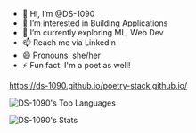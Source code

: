 - 👋 Hi, I’m @DS-1090
- 👀 I’m interested in Building Applications 
- 🌱 I’m currently exploring ML, Web Dev 
- 📫 Reach me via LinkedIn  
- 😄 Pronouns: she/her
- ⚡ Fun fact: I'm a poet as well!
  
https://ds-1090.github.io/poetry-stack.github.io/
 <!---
DS-1090/DS-1090 is a ✨ special ✨ repository because its `README.md` (this file) appears on your GitHub profile.
You can click the Preview link to take a look at your changes.
--->
![DS-1090's Top Languages](https://github-readme-stats.vercel.app/api/top-langs/?username=DS-1090&theme=vue&show_icons=true&hide_border=true&layout=compact)

![DS-1090's Stats](https://github-readme-stats.vercel.app/api?username=DS-1090&theme=vue&show_icons=true&hide_border=true&count_private=true)
